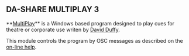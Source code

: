 ## DA-SHARE MULTIPLAY 3

\*\*[MultiPlay](https://www.da-share.com/software/multiplay/)\*\* is a Windows based program designed to play cues for theatre or corporate use writen by [David Duffy](david@da-share.com).

This module controls the program by OSC messages as described on the [on-line help](https://da-share.com/help/multiplay3/).
